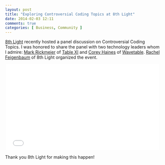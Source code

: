 ```yaml
---
layout: post
title: "Exploring Controversial Coding Topics at 8th Light"
date: 2014-02-03 12:11
comments: true
categories: [ Business, Community ]
---
```

[8th Light](http://8thlight.com) recently hosted a panel discussion on Controversial Coding Topics. I was honored to share the panel with two technology leaders whom I admire: [Mark Rickmeier](http://twitter.com/markrickmeier) of [Table XI](http://tablexi.com) and [Corey Haines](http://twitter.com/coreyhaines) of [Wavetable](http://wavetable.com). [Rachel Feigenbaum](http://twitter.com/little_fig) of 8th Light organized the event.
<!--more-->
<center><iframe src="//player.vimeo.com/video/84793305" width="500" height="281" frameborder="0" webkitallowfullscreen mozallowfullscreen allowfullscreen></iframe></center>

Thank you 8th Light for making this happen!
